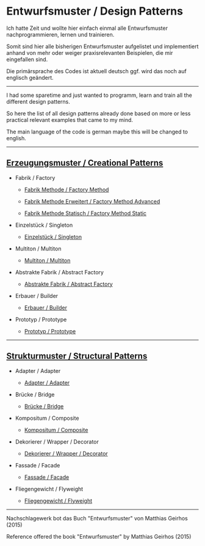 # Entwurfsmuster / Design Patterns

Ich hatte Zeit und wollte hier einfach einmal alle Entwurfsmuster nachprogrammieren, lernen und  trainieren.

Somit sind hier alle bisherigen Entwurfsmuster aufgelistet und implementiert anhand von mehr oder weiger praxisrelevanten Beispielen, die mir eingefallen sind.

Die primärsprache des Codes ist aktuell deutsch ggf. wird das noch auf englisch geändert.

---

I had some sparetime and just wanted to programm, learn and train all the different design patterns.

So here the list of all design patterns already done based on more or less practical relevant examples that came to my mind.

The main language of the code is german maybe this will be changed to english.

---

## [Erzeugungsmuster / Creational Patterns](https://github.com/mschoeffel/DesignPattern/tree/master/src/erzeugungsmuster)

* Fabrik / Factory

  * [Fabrik Methode / Factory Method](https://github.com/mschoeffel/DesignPattern/tree/master/src/erzeugungsmuster/factorymethod)

  * [Fabrik Methode Erweitert / Factory Method Advanced](https://github.com/mschoeffel/DesignPattern/tree/master/src/erzeugungsmuster/factorymethodmore)

  * [Fabrik Methode Statisch / Factory Method Static](https://github.com/mschoeffel/DesignPattern/tree/master/src/erzeugungsmuster/factorymethodstatic)

* Einzelstück / Singleton
  
  * [Einzelstück / Singleton](https://github.com/mschoeffel/DesignPattern/tree/master/src/erzeugungsmuster/singleton)

* Multiton / Multiton

  * [Multiton / Multiton](https://github.com/mschoeffel/DesignPattern/tree/master/src/erzeugungsmuster/multiton)
  
* Abstrakte Fabrik / Abstract Factory
  
  * [Abstrakte Fabrik / Abstract Factory](https://github.com/mschoeffel/DesignPattern/tree/master/src/erzeugungsmuster/abstractfactory)

* Erbauer / Builder

  * [Erbauer / Builder](https://github.com/mschoeffel/DesignPattern/tree/master/src/erzeugungsmuster/builder)

* Prototyp / Prototype

  * [Prototyp / Prototype](https://github.com/mschoeffel/DesignPattern/tree/master/src/erzeugungsmuster/prototype)
---

## [Strukturmuster / Structural Patterns](https://github.com/mschoeffel/DesignPattern/tree/master/src/strukturmuster)

* Adapter / Adapter

  * [Adapter / Adapter](https://github.com/mschoeffel/DesignPattern/tree/master/src/strukturmuster/adapter)

* Brücke / Bridge

  * [Brücke / Bridge](https://github.com/mschoeffel/DesignPattern/tree/master/src/strukturmuster/bridge)
  
* Kompositum / Composite

  * [Kompositum / Composite](https://github.com/mschoeffel/DesignPattern/tree/master/src/strukturmuster/kompositum)
  
* Dekorierer / Wrapper / Decorator
 
  * [Dekorierer / Wrapper / Decorator](https://github.com/mschoeffel/DesignPattern/tree/master/src/strukturmuster/dekorierer)
  
* Fassade / Facade

  * [Fassade / Facade](https://github.com/mschoeffel/DesignPattern/tree/master/src/strukturmuster/fassade)

* Fliegengewicht / Flyweight

  * [Fliegengewicht / Flyweight](https://github.com/mschoeffel/DesignPattern/tree/master/src/strukturmuster/flyweight)

---
Nachschlagewerk bot das Buch "Entwurfsmuster" von Matthias Geirhos (2015)

Reference offered the book "Entwurfsmuster" by Matthias Geirhos (2015) 